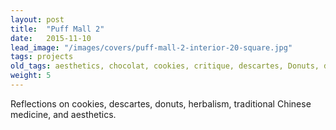 ```yaml
---
layout: post
title:  "Puff Mall 2"
date:   2015-11-10
lead_image: "/images/covers/puff-mall-2-interior-20-square.jpg"
tags: projects
old_tags: aesthetics, chocolat, cookies, critique, descartes, Donuts, drawing, experiment, experimental fiction, food fad, handwriting, herb school, herbalism, media studies, New Narrative, novella, on writing, puff mall, sugar, TCM
weight: 5
---
```

Reflections on cookies, descartes, donuts, herbalism, traditional Chinese medicine, and aesthetics.